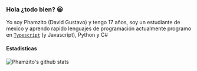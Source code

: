 ### Hola ¿todo bien? 😀

Yo soy Phamzito (David Gustavo) y tengo 17 años, soy un estudiante de mexico y aprendo rapido lenguajes de programación actualmente programo en [`Typescript`] (y Javascript), Python y C#

#### Estadisticas

![Phamzito's github stats](https://github-readme-stats.vercel.app/api/?username=Phamzito&show_icons=true&title_color=fff&text_color=7289DA&bg_color=151515&hide_border=true&hide_rank=true&hide=["commits"]&icon_color=99AAB5)

<!----------------- LINKS --------------->
[`TypeScript`]:          https://www.typescriptlang.org/

